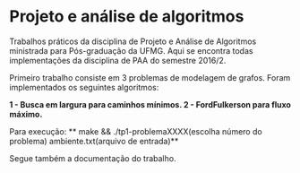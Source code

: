 # Projeto e análise de algoritmos

Trabalhos práticos da disciplina de Projeto e Análise de Algoritmos ministrada para Pós-graduação da UFMG.
Aqui se encontra todas implementações da disciplina de PAA do semestre 2016/2.

Primeiro trabalho consiste em 3 problemas de modelagem de grafos. Foram implementados os seguintes algoritmos:
  
  **1 - Busca em largura para caminhos mínimos.
  2 - FordFulkerson para fluxo máximo.**

Para execução:
  ** make && ./tp1-problemaXXXX(escolha número do problema) ambiente.txt(arquivo de entrada)**
  
  
Segue também a documentação do trabalho.
